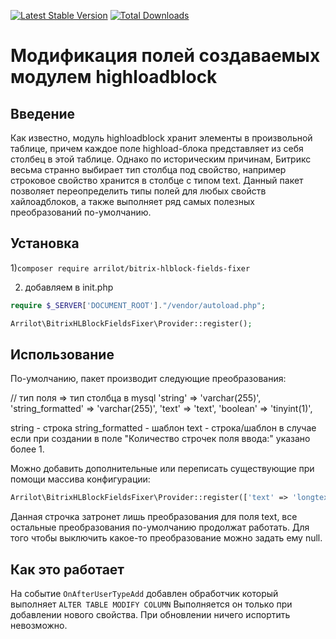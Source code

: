 [![Latest Stable Version](https://poser.pugx.org/arrilot/bitrix-hlblock-fields-fixer/v/stable.svg)](https://packagist.org/packages/arrilot/bitrix-hlblock-fields-fixer/)
[![Total Downloads](https://img.shields.io/packagist/dt/arrilot/bitrix-hlblock-fields-fixer.svg?style=flat)](https://packagist.org/packages/Arrilot/bitrix-hlblock-fields-fixer)

# Модификация полей создаваемых модулем highloadblock

## Введение

Как известно, модуль highloadblock хранит элементы в произвольной таблице, причем каждое поле highload-блока представляет из себя столбец в этой таблице.
Однако по историческим причинам, Битрикс весьма странно выбирает тип столбца под свойство, например строковое свойство хранится в столбце с типом text.
Данный пакет позволяет переопределить типы полей для любых свойств хайлоадблоков, а также выполняет ряд самых полезных преобразований по-умолчанию.

## Установка

1)```composer require arrilot/bitrix-hlblock-fields-fixer```

2) добавляем в init.php

```php
require $_SERVER['DOCUMENT_ROOT']."/vendor/autoload.php";

Arrilot\BitrixHLBlockFieldsFixer\Provider::register();
```

## Использование

По-умолчанию, пакет производит следующие преобразования:

// тип поля => тип столбца в mysql
'string' => 'varchar(255)',
'string_formatted' => 'varchar(255)',
'text' => 'text',
'boolean' => 'tinyint(1)',

string - строка
string_formatted - шаблон
text - строка/шаблон в случае если при создании в поле "Количество строчек поля ввода:" указано более 1.

Можно добавить дополнительные или переписать существующие при помощи массива конфигурации:

```php
Arrilot\BitrixHLBlockFieldsFixer\Provider::register(['text' => 'longtext']);
```
Данная строчка затронет лишь преобразования для поля text, все остальные преобразования по-умолчанию продолжат работать.
Для того чтобы выключить какое-то преобразование можно задать ему null.

## Как это работает

На событие `OnAfterUserTypeAdd` добавлен обработчик который выполняет `ALTER TABLE MODIFY COLUMN`
Выполняется он только при добавлении нового свойства. При обновлении ничего испортить невозможно.